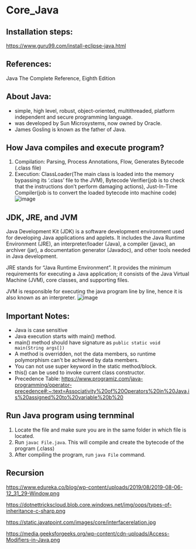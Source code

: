# Core_Java

## Installation steps:

https://www.guru99.com/install-eclipse-java.html

## References:

Java The Complete Reference, Eighth Edition

## About Java:

- simple, high level, robust, object-oriented, multithreaded, platform independent and secure programming language.
- was developed by Sun Microsystems, now owned by Oracle.
- James Gosling is known as the father of Java.

## How Java compiles and execute program?

1. Compilation: Parsing, Process Annotations, Flow, Generates Bytecode (.class file)
2. Execution: ClassLoader(The main class is loaded into the memory bypassing its ‘.class’ file to the JVM), Bytecode Verifier(job is to check that the instructions don’t perform damaging actions), Just-In-Time Compiler(job is to convert the loaded bytecode into machine code)
   ![image](https://user-images.githubusercontent.com/56467938/211311003-edd2f529-a788-4773-9a8c-142092b33954.png)

## JDK, JRE, and JVM

Java Development Kit (JDK) is a software development environment used for developing Java applications and applets.
It includes the Java Runtime Environment (JRE), an interpreter/loader (Java), a compiler (javac), an archiver (jar), a documentation generator (Javadoc), and other tools needed in Java development.

JRE stands for “Java Runtime Environment”. It provides the minimum requirements for executing a Java application; it consists of the Java Virtual Machine (JVM), core classes, and supporting files.

JVM is responsible for executing the java program line by line, hence it is also known as an interpreter.
![image](https://user-images.githubusercontent.com/56467938/211314614-bec45e86-532d-4139-abc8-9fcd3e2230b1.png)

## Important Notes:

- Java is case sensitive
- Java execution starts with main() method.
- main() method should have signature as `public static void main(String args[])`
- A method is overridden, not the data members, so runtime polymorphism can't be achieved by data members.
- You can not use super keyword in the static method/block.
- this() can be used to invoke current class constructor.
- Precedence Table: https://www.programiz.com/java-programming/operator-precedence#:~:text=Associativity%20of%20Operators%20in%20Java,is%20assigned%20to%20variable%20b%20

## Run Java program using ternminal

1. Locate the file and make sure you are in the same folder in which file is located.
2. Run `javac File.java`. This will compile and create the bytecode of the program (.class)
3. After compiling the program, run `java File` command.

## Recursion

https://www.edureka.co/blog/wp-content/uploads/2019/08/2019-08-06-12_31_29-Window.png

https://dotnettrickscloud.blob.core.windows.net/img/oops/types-of-inheritance-c-sharp.png

https://static.javatpoint.com/images/core/interfacerelation.jpg

https://media.geeksforgeeks.org/wp-content/cdn-uploads/Access-Modifiers-in-Java.png
